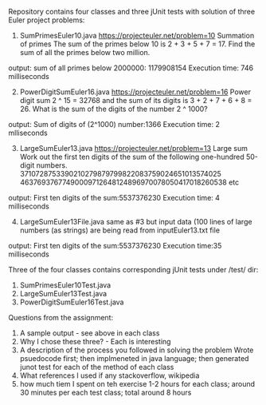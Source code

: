 Repository contains four classes and three jUnit tests with solution of three Euler project problems:

1) SumPrimesEuler10.java 
	https://projecteuler.net/problem=10
	Summation of primes 
	The sum of the primes below 10 is 2 + 3 + 5 + 7 = 17. 
	Find the sum of all the primes below two million.

output: 
 sum of all primes below 2000000: 1179908154 
 Execution time: 746 milliseconds

2) PowerDigitSumEuler16.java 
	https://projecteuler.net/problem=16
	Power digit sum
	2 ^ 15 = 32768 and the sum of its digits is 3 + 2 + 7 + 6 + 8 = 26.
	What is the sum of the digits of the number 2 ^ 1000?
 
output:
 Sum of digits of (2^1000) number:1366
 Execution time: 2 mlliseconds
 
3) LargeSumEuler13.java
https://projecteuler.net/problem=13
Large sum 
Work out the first ten digits of the sum of the following one-hundred 50-digit numbers.
	3710728753390210279879799822083759024651013574025
   	46376937677490009712648124896970078050417018260538
  	etc

output:
 First ten digits of the sum:5537376230 
 Execution time: 4 milliseconds
 
4) LargeSumEuler13File.java
same as #3 but input data (100 lines of large numbers (as strings) are being read from inputEuler13.txt file

output:
 First ten digits of the sum:5537376230
 Execution time:35 milliseconds

 
Three of the four classes contains corresponding jUnit tests under /test/ dir:
1) SumPrimesEuler10Test.java
2) LargeSumEuler13Test.java
3) PowerDigitSumEuler16Test.java

Questions from the assignment: 
1) A sample output - see above in each class
2) Why I chose these three? - Each is interesting
3) A description of the process you followed in solving the problem
Wrote psuedocode first; then implmeneted in java language; then generated junot test for each of the method of each class
4) What references I used if any 
stackoverflow, wikipedia
5) how much tiem I spent on teh exercise
1-2 hours for each class; around 30 minutes per each test class; total around 8 hours




